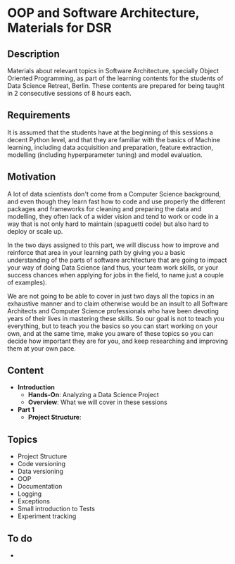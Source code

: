 # OOP and Software Architecture, Materials for DSR

## Description
Materials about relevant topics in Software Architecture, specially Object Oriented Programming, as part of the learning contents for the students of Data Science Retreat, Berlin. These contents are prepared for being taught in 2 consecutive sessions of 8 hours each.

## Requirements
It is assumed that the students have at the beginning of this sessions a decent Python level, and that they are familiar with the basics of Machine learning, including data acquisition and preparation, feature extraction, modelling (including hyperparameter tuning) and model evaluation.

## Motivation
A lot of data scientists don't come from a Computer Science background, and even though they learn fast how to code and use properly the different packages and frameworks for cleaning and preparing the data and modelling, they often lack of a wider vision and tend to work or code in a way that is not only hard to maintain (spaguetti code) but also hard to deploy or scale up.

In the two days assigned to this part, we will discuss how to improve and reinforce that area in your learning path by giving you a basic understanding of the parts of software architecture that are going to impact your way of doing Data Science (and thus, your team work skills, or your success chances when applying for jobs in the field, to name just a couple of examples).

We are not going to be able to cover in just two days all the topics in an exhaustive manner and to claim otherwise would be an insult to all Software Architects and Computer Science professionals who have been devoting years of their lives in mastering these skills. So our goal is not to teach you everything, but to teach you the basics so you can start working on your own, and at the same time, make you aware of these topics so you can decide how important they are for you, and keep researching and improving them at your own pace.

## Content
- **Introduction**
  - **Hands-On**: Analyzing a Data Science Project
  - **Overview**: What we will cover in these sessions
- **Part 1**
  - **Project Structure**: 

## Topics
- Project Structure
- Code versioning
- Data versioning
- OOP
- Documentation
- Logging
- Exceptions
- Small introduction to Tests
- Experiment tracking

## To do
- 
